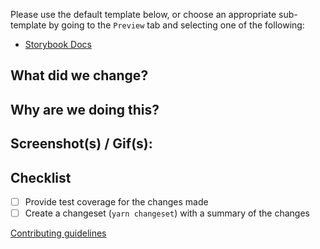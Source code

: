 Please use the default template below, or choose an appropriate sub-template by going to the `Preview` tab and selecting one of the following:
* [Storybook Docs](?template=storybook_template.md)

## What did we change?

## Why are we doing this?

## Screenshot(s) / Gif(s):

## Checklist

- [ ] Provide test coverage for the changes made
- [ ] Create a changeset (`yarn changeset`) with a summary of the changes
 
[Contributing guidelines](https://recipe.ezcater.com/?path=/docs/guides-contributing--docs)